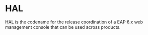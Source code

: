 HAL
===

[HAL](http://en.wikipedia.org/wiki/HAL_9000) is the codename for the release coordination of a EAP 6.x web management console that can be used across products.
